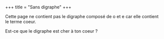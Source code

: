 +++
title = "Sans digraphe"
+++

Cette page ne contient pas le digraphe composé de o et e car elle contient le terme coeur.

Est-ce que le digraphe est cher à ton coeur ?